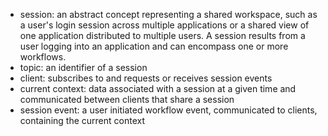 <!-- ### Glossary -->

* session: an abstract concept representing a shared workspace, such as a user's login session across multiple applications or a shared view of one application distributed to multiple users.  A session results from a user logging into an application and can encompass one or more workflows.
* topic: an identifier of a session
* client: subscribes to and requests or receives session events
* current context: data associated with a session at a given time and communicated between clients that share a session
* session event: a user initiated workflow event, communicated to clients, containing the current context
